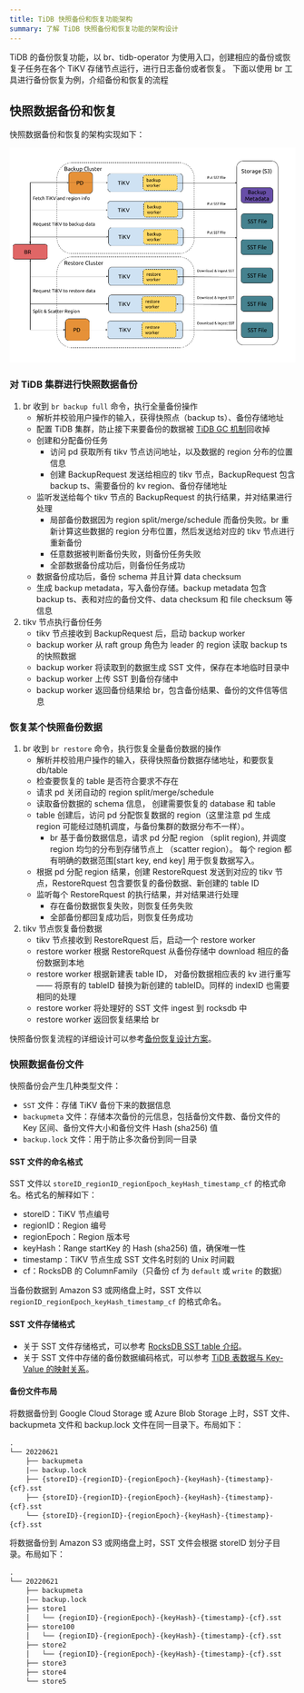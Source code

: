 ```yaml
---
title: TiDB 快照备份和恢复功能架构
summary: 了解 TiDB 快照备份和恢复功能的架构设计
---
```


TiDB 的备份恢复功能，以 br、tidb-operator 为使用入口，创建相应的备份或恢复子任务在各个 TiKV 存储节点运行，进行日志备份或者恢复。 下面以使用 br 工具进行备份恢复为例，介绍备份和恢复的流程

## 快照数据备份和恢复

快照数据备份和恢复的架构实现如下：

![BR snapshot backup and restore architecture](/media/br/br-snapshot-arch.png)

### 对 TiDB 集群进行快照数据备份

1. br 收到 `br backup full` 命令，执行全量备份操作
   - 解析并校验用户操作的输入，获得快照点（backup ts）、备份存储地址
   - 配置 TiDB 集群，防止接下来要备份的数据被 [TiDB GC 机制](/garbage-collection-overview.md)回收掉
   - 创建和分配备份任务
     - 访问 pd 获取所有 tikv 节点访问地址，以及数据的 region 分布的位置信息
     - 创建 BackupRequest 发送给相应的 tikv 节点，BackupRequest 包含 backup ts、需要备份的 kv region、备份存储地址
   - 监听发送给每个 tikv 节点的 BackupRequest 的执行结果，并对结果进行处理
     - 局部备份数据因为 region split/merge/schedule 而备份失败。br 重新计算这些数据的 region 分布位置，然后发送给对应的 tikv 节点进行重新备份
     - 任意数据被判断备份失败，则备份任务失败
     - 全部数据备份成功后，则备份任务成功
   - 数据备份成功后，备份 schema 并且计算 data checksum
   - 生成 backup metadata，写入备份存储。backup metadata 包含 backup ts、表和对应的备份文件、data checksum 和 file checksum 等信息
2. tikv 节点执行备份任务
   - tikv 节点接收到 BackupRequest 后，启动 backup worker
   - backup worker 从 raft group 角色为 leader 的 region 读取 backup ts 的快照数据
   - backup worker 将读取到的数据生成 SST 文件，保存在本地临时目录中
   - backup worker 上传 SST 到备份存储中
   - backup worker 返回备份结果给 br，包含备份结果、备份的文件信等信息

### 恢复某个快照备份数据

1. br 收到 `br restore` 命令，执行恢复全量备份数据的操作
   - 解析并校验用户操作的输入，获得快照备份数据存储地址，和要恢复 db/table 
   - 检查要恢复的 table 是否符合要求不存在
   - 请求 pd 关闭自动的 region split/merge/schedule
   - 读取备份数据的 schema 信息， 创建需要恢复的 database 和 table
   - table 创建后，访问 pd 分配恢复数据的 region（这里注意 pd 生成 region 可能经过随机调度，与备份集群的数据分布不一样）。
     - br 基于备份数据信息，请求 pd 分配 region （split region), 并调度 region 均匀的分布到存储节点上 （scatter region）。 每个 region 都有明确的数据范围[start key, end key] 用于恢复数据写入。
   - 根据 pd 分配 region 结果，创建 RestoreRquest 发送到对应的 tikv 节点，RestoreRquest 包含要恢复的备份数据、新创建的 table ID
   - 监听每个 RestoreRquest 的执行结果，并对结果进行处理
     - 存在备份数据恢复失败，则恢复任务失败
     - 全部备份都回复成功后，则恢复任务成功
2. tikv 节点恢复备份数据
   - tikv 节点接收到 RestoreRquest 后，启动一个 restore worker
   - restore worker 根据 RestoreRquest 从备份存储中 download 相应的备份数据到本地
   - restore worker 根据新建表 table ID， 对备份数据相应表的 kv 进行重写 —— 将原有的 tableID 替换为新创建的 tableID。同样的 indexID 也需要相同的处理
   - restore worker 将处理好的 SST 文件 ingest 到 rocksdb 中
   - restore worker 返回恢复结果给 br

快照备份恢复流程的详细设计可以参考[备份恢复设计方案](https://github.com/pingcap/tidb/blob/master/br/docs/cn/2019-08-05-new-design-of-backup-restore.md)。

### 快照数据备份文件

快照备份会产生几种类型文件：

- `SST` 文件：存储 TiKV 备份下来的数据信息
- `backupmeta` 文件：存储本次备份的元信息，包括备份文件数、备份文件的 Key 区间、备份文件大小和备份文件 Hash (sha256) 值
- `backup.lock` 文件：用于防止多次备份到同一目录

#### SST 文件的命名格式

SST 文件以 `storeID_regionID_regionEpoch_keyHash_timestamp_cf` 的格式命名。格式名的解释如下：

- storeID：TiKV 节点编号
- regionID：Region 编号
- regionEpoch：Region 版本号
- keyHash：Range startKey 的 Hash (sha256) 值，确保唯一性
- timestamp：TiKV 节点生成 SST 文件名时刻的 Unix 时间戳
- cf：RocksDB 的 ColumnFamily（只备份 cf 为 `default` 或 `write` 的数据）

当备份数据到 Amazon S3 或网络盘上时，SST 文件以 `regionID_regionEpoch_keyHash_timestamp_cf` 的格式命名。

#### SST 文件存储格式

- 关于 SST 文件存储格式，可以参考 [RocksDB SST table 介绍](https://github.com/facebook/rocksdb/wiki/Rocksdb-BlockBasedTable-Format)。
- 关于 SST 文件中存储的备份数据编码格式，可以参考 [TiDB 表数据与 Key-Value 的映射关系](/tidb-computing.md#表数据与-key-value-的映射关系)。

#### 备份文件布局

将数据备份到 Google Cloud Storage 或 Azure Blob Storage 上时，SST 文件、 backupmeta 文件和 backup.lock 文件在同一目录下。布局如下：

```
.
└── 20220621
    ├── backupmeta
    |—— backup.lock
    ├── {storeID}-{regionID}-{regionEpoch}-{keyHash}-{timestamp}-{cf}.sst
    ├── {storeID}-{regionID}-{regionEpoch}-{keyHash}-{timestamp}-{cf}.sst
    └── {storeID}-{regionID}-{regionEpoch}-{keyHash}-{timestamp}-{cf}.sst
```

将数据备份到 Amazon S3 或网络盘上时，SST 文件会根据 storeID 划分子目录。布局如下：

```
.
└── 20220621
    ├── backupmeta
    |—— backup.lock
    ├── store1
    │   └── {regionID}-{regionEpoch}-{keyHash}-{timestamp}-{cf}.sst
    ├── store100
    │   └── {regionID}-{regionEpoch}-{keyHash}-{timestamp}-{cf}.sst
    ├── store2
    │   └── {regionID}-{regionEpoch}-{keyHash}-{timestamp}-{cf}.sst
    ├── store3
    ├── store4
    └── store5
```
